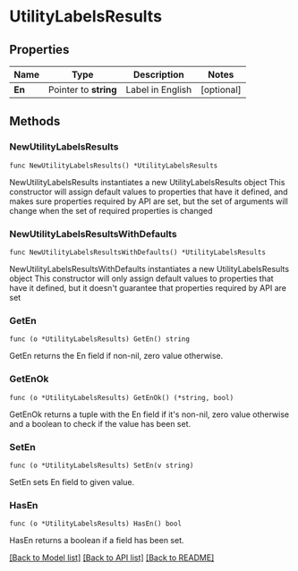 # UtilityLabelsResults

## Properties

Name | Type | Description | Notes
------------ | ------------- | ------------- | -------------
**En** | Pointer to **string** | Label in English | [optional] 

## Methods

### NewUtilityLabelsResults

`func NewUtilityLabelsResults() *UtilityLabelsResults`

NewUtilityLabelsResults instantiates a new UtilityLabelsResults object
This constructor will assign default values to properties that have it defined,
and makes sure properties required by API are set, but the set of arguments
will change when the set of required properties is changed

### NewUtilityLabelsResultsWithDefaults

`func NewUtilityLabelsResultsWithDefaults() *UtilityLabelsResults`

NewUtilityLabelsResultsWithDefaults instantiates a new UtilityLabelsResults object
This constructor will only assign default values to properties that have it defined,
but it doesn't guarantee that properties required by API are set

### GetEn

`func (o *UtilityLabelsResults) GetEn() string`

GetEn returns the En field if non-nil, zero value otherwise.

### GetEnOk

`func (o *UtilityLabelsResults) GetEnOk() (*string, bool)`

GetEnOk returns a tuple with the En field if it's non-nil, zero value otherwise
and a boolean to check if the value has been set.

### SetEn

`func (o *UtilityLabelsResults) SetEn(v string)`

SetEn sets En field to given value.

### HasEn

`func (o *UtilityLabelsResults) HasEn() bool`

HasEn returns a boolean if a field has been set.


[[Back to Model list]](../README.md#documentation-for-models) [[Back to API list]](../README.md#documentation-for-api-endpoints) [[Back to README]](../README.md)


